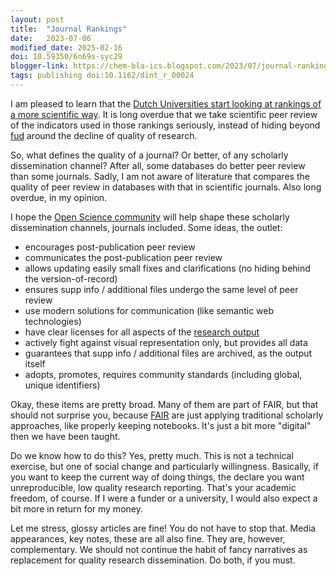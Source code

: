 ```yaml
---
layout: post
title:  "Journal Rankings"
date:   2023-07-06
modified_date: 2025-02-16
doi: 10.59350/6n69s-syc29
blogger-link: https://chem-bla-ics.blogspot.com/2023/07/journal-rankings.html
tags: publishing doi:10.1162/dint_r_00024
---
```


I am pleased to learn that the [Dutch Universities start looking at rankings of a more scientific way](https://www.universiteitenvannederland.nl/nl_NL/nieuws-detail/nieuwsbericht/915-p-nederlandse-universiteiten-gaan-voortaan-anders-om-met-rankings-p.html).
It is long overdue that we take scientific peer review of the indicators used in those rankings seriously, instead of hiding beyond
[fud](https://en.wikipedia.org/wiki/Fear,_uncertainty,_and_doubt) around the decline of quality of research.

So, what defines the quality of a journal? Or better, of any scholarly dissemination channel? After all, some databases do better peer review
than some journals. Sadly, I am not aware of literature that compares the quality of peer review in databases with that in scientific journals.
Also long overdue, in my opinion.

I hope the [Open Science community](https://osc-international.com/) will help shape these scholarly dissemination channels, journals included.
Some ideas, the outlet:

* encourages post-publication peer review
* communicates the post-publication peer review
* allows updating easily small fixes and clarifications (no hiding behind the version-of-record)
* ensures supp info / additional files undergo the same level of peer review
* use modern solutions for communication (like semantic web technologies)
* have clear licenses for all aspects of the [research output](/2023/07/02/qeios-open-dissemination-platform-for.html)
* actively fight against visual representation only, but provides all data
* guarantees that supp info / additional files are archived, as the output itself
* adopts, promotes, requires community standards (including global, unique identifiers)

Okay, these items are pretty broad. Many of them are part of FAIR, but that should not surprise you, because [FAIR](https://doi.org/10.1162/dint_r_00024)
are just applying traditional scholarly approaches, like properly keeping notebooks. It's just a bit more "digital" then we have been taught.

Do we know how to do this? Yes, pretty much. This is not a technical exercise, but one of social change and particularly willingness. Basically, if you want
to keep the current way of doing things, the declare you want unreproducible, low quality research reporting. That's your academic freedom, of course.
If I were a funder or a university, I would also expect a bit more in return for my money.

Let me stress, glossy articles are fine! You do not have to stop that. Media appearances, key notes, these are all also fine. They are, however,
complementary. We should not continue the habit of fancy narratives as replacement for quality research dissemination. Do both, if you must.
